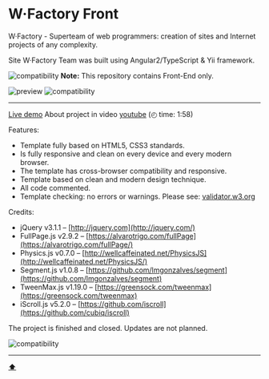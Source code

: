 # <a name='top'>W·Factory Front</a>

W·Factory - Superteam of web programmers: creation of sites and Internet projects of any complexity.

Site W·Factory Team was built using Angular2/TypeScript & Yii framework.

![compatibility](https://amaster.eu/demo/img/attention.png) **Note:** This repository contains Front-End only.

![preview](https://amaster.eu/demo/W-Factory/img/intro.jpg)
![compatibility](https://amaster.eu/demo/img/compatible.jpg)

---

[Live demo](https://amaster.eu/demo/W-Factory/)
About project in video [youtube](https://www.youtube.com/watch?v=ZyC59_KgOsY) (&#9716; time: 1:58)

Features:
- Template fully based on HTML5, CSS3 standards. 
- Is fully responsive and clean on every device and every modern browser. 
- The template has cross-browser compatibility and responsive. 
- Template based on clean and modern design technique. 
- All code commented. 
- Template checking: no errors or warnings. Please see: [validator.w3.org](https://validator.w3.org/nu/?doc=https%3A%2F%2Famaster.eu%2Fdemo%2FW-Factory%2F)

Credits:
- jQuery v3.1.1 – [http://jquery.com](http://jquery.com/) 
- FullPage.js v2.9.2 – [https://alvarotrigo.com/fullPage](https://alvarotrigo.com/fullPage/)
- Physics.js v0.7.0 – [http://wellcaffeinated.net/PhysicsJS](http://wellcaffeinated.net/PhysicsJS/)
- Segment.js v1.0.8 – [https://github.com/lmgonzalves/segment](https://github.com/lmgonzalves/segment)
- TweenMax.js v1.19.0 – [https://greensock.com/tweenmax](https://greensock.com/tweenmax)
- iScroll.js v5.2.0 – [https://github.com/iscroll](https://github.com/cubiq/iscroll)

The project is finished and closed. Updates are not planned.

![compatibility](https://amaster.eu/demo/img/frontend-development.png)

---

**[⬆](#top)**
